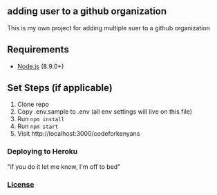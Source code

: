 ## adding user to a github organization
This is my own project for adding multiple suer to a github organization

## Requirements

- [Node.js](http://nodejs.org/) (8.9.0+)

## Set Steps (if applicable)

1. Clone repo
2. Copy .env.sample to .env (all env settings will live on this file)
3. Run `npm install`
4. Run `npm start`
5. Visit http://localhost:3000/codeforkenyans

### Deploying to Heroku

"if you do it let me know, I'm off to bed"

### [License](https://github.com/mosesokemwa/licenses/blob/master/LICENSE)